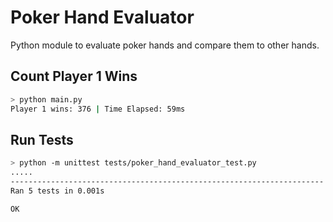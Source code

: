 # Poker Hand Evaluator

Python module to evaluate poker hands and compare them to other hands.

## Count Player 1 Wins

```bash
> python main.py
Player 1 wins: 376 | Time Elapsed: 59ms
```

## Run Tests

```bash
> python -m unittest tests/poker_hand_evaluator_test.py
.....
----------------------------------------------------------------------
Ran 5 tests in 0.001s

OK
```